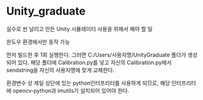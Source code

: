 # Unity_graduate
실수로 씬 날리고 만든 Unity 시뮬레이터
사용을 위해서 해야 할 일

윈도우 환경에서만 동작 가능

먼저 빌드한 후 1회 실행한다.
그러면 C:/Users/사용자명/UnityGraduate 폴더가 생성되어 있다.
해당 폴더에 Calibration.py를 넣고 자신의 Calibration.py에서 sendstring을 자신의 사용자명에 맞게 교체한다.

환경변수 상 제일 상단에 있는 python인터프리터를 사용하게 되므로, 해당 인터프리터에 opencv-python과 imutils가 설치되어 있어야 한다.
